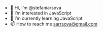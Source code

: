 - 👋 Hi, I’m @stefaniarsova
- 👀 I’m interested in JavaScript
- 🌱 I’m currently learning JavaScript
- 📫 How to reach me sarrsova@gmail.com

